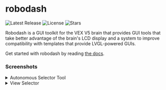 # robodash

![Latest Release](https://img.shields.io/github/v/release/unwieldycat/robodash)
![License](https://img.shields.io/github/license/unwieldycat/robodash)
![Stars](https://img.shields.io/github/stars/unwieldycat/robodash)

Robodash is a GUI toolkit for the VEX V5 brain that provides GUI tools that
take better advantage of the brain's LCD display and a
system to improve compatibility with templates that provide LVGL-powered
GUIs.

Get started with robodash by reading
[the docs](https://unwieldycat.github.io/robodash/).

### Screenshots

<details>
<summary>Autonomous Selector Tool</summary>

![The robodash selector](./docs/assets/selector.png)

</details>

<details>
<summary>View Selector</summary>

![The robodash view switcher](./docs/assets/view_selector.png)

</details>
